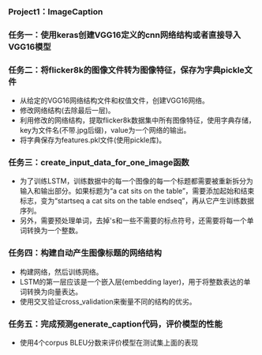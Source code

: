 
### Project1：ImageCaption

### 任务一：使用keras创建VGG16定义的cnn网络结构或者直接导入VGG16模型

### 任务二：将flicker8k的图像文件转为图像特征，保存为字典pickle文件
* 从给定的VGG16网络结构文件和权值文件，创建VGG16网络。
* 修改网络结构(去除最后一层)。
* 利用修改的网络结构，提取flicker8k数据集中所有图像特征，使用字典存储，key为文件名(不带.jpg后缀)，value为一个网络的输出。
* 将字典保存为features.pkl文件(使用pickle库)。

### 任务三：create_input_data_for_one_image函数
* 为了训练LSTM，训练数据中的每一个图像的每一个标题都需要被重新拆分为输入和输出部分。如果标题为“a cat sits on the table”，需要添加起始和结束标志，变为“startseq a cat sits on the table endseq”，再从它产生训练数据序列。
* 另外，需要预处理单词，去掉's和一些不需要的标点符号，还需要将每一个单词转换为一个整数。

### 任务四：构建自动产生图像标题的网络结构
* 构建网络，然后训练网络。
* LSTM的第一层应该是一个嵌入层(embedding layer)，用于将整数表达的单词转换为向量表达。
* 使用交叉验证cross_validation来衡量不同的结构的优劣。

### 任务五：完成预测generate_caption代码，评价模型的性能
* 使用4个corpus BLEU分数来评价模型在测试集上面的表现


